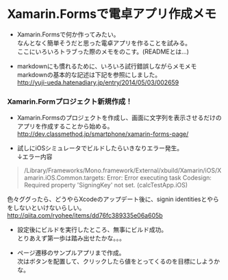 # Xamarin.Formsで電卓アプリ作成メモ
* Xamarin.Formsで何か作ってみたい。  
なんとなく簡単そうだと思った電卓アプリを作ることを試みる。  
ここにいろいろトラブった際のメモをのこす。(READMEとは...)  

* markdownにも慣れるために、いろいろ試行錯誤しながらメモメモ
markdownの基本的な記述は下記を参照にしました。  
<http://yuji-ueda.hatenadiary.jp/entry/2014/05/03/002659>

### Xamarin.Formプロジェクト新規作成！

* Xamarin.Formsのプロジェクトを作成し、画面に文字列を表示させるだけのアプリを作成することから始める。  
<http://dev.classmethod.jp/smartphone/xamarin-forms-page/>

* 試しにiOSシミュレータでビルドしたらいきなりエラー発生。  
↓エラー内容
> /Library/Frameworks/Mono.framework/External/xbuild/Xamarin/iOS/Xamarin.iOS.Common.targets: Error: Error executing task Codesign: Required property 'SigningKey' not set. (calcTestApp.iOS)  

  色々ググったら、どうやらXcodeのアップデート後に、signin identitiesとやらをしないといけないらしい。
  <http://qiita.com/ryohee/items/dd76fc389335e06a605b>

* 設定後にビルドを実行したところ、無事にビルド成功。  
とりあえず第一歩は踏み出せたかな。。。

* ページ遷移のサンプルアプリまで作成。  
  次はボタンを配置して、クリックしたら値をとってくるのを目標にしようかな。
